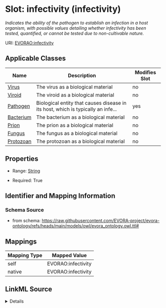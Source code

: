 

# Slot: infectivity (infectivity)


_Indicates the ability of the pathogen to establish an infection in a host organism, with possible values detailing whether infectivity has been tested, quantified, or cannot be tested due to non-cultivable nature._





URI: [EVORAO:infectivity](https://raw.githubusercontent.com/EVORA-project/evora-ontology/refs/heads/main/models/owl/evora_ontology.owl.ttl#infectivity)



<!-- no inheritance hierarchy -->





## Applicable Classes

| Name | Description | Modifies Slot |
| --- | --- | --- |
| [Virus](Virus.md) | The virus as a biological material |  no  |
| [Viroid](Viroid.md) | The viroid as a biological material |  no  |
| [Pathogen](Pathogen.md) | Biological entity that causes disease in its host, which is typically an infe... |  yes  |
| [Bacterium](Bacterium.md) | The bacterium as a biological material |  no  |
| [Prion](Prion.md) | The prion as a biological material |  no  |
| [Fungus](Fungus.md) | The fungus as a biological material |  no  |
| [Protozoan](Protozoan.md) | The protozoan as a biological material |  no  |







## Properties

* Range: [String](String.md)

* Required: True





## Identifier and Mapping Information







### Schema Source


* from schema: https://raw.githubusercontent.com/EVORA-project/evora-ontology/refs/heads/main/models/owl/evora_ontology.owl.ttl#




## Mappings

| Mapping Type | Mapped Value |
| ---  | ---  |
| self | EVORAO:infectivity |
| native | EVORAO:infectivity |




## LinkML Source

<details>
```yaml
name: infectivity
description: Indicates the ability of the pathogen to establish an infection in a
  host organism, with possible values detailing whether infectivity has been tested,
  quantified, or cannot be tested due to non-cultivable nature.
title: infectivity
from_schema: https://raw.githubusercontent.com/EVORA-project/evora-ontology/refs/heads/main/models/owl/evora_ontology.owl.ttl#
rank: 1000
alias: infectivity
domain_of:
- Pathogen
range: string
required: true
multivalued: false
equals_string_in:
- Infectivity tested
- Infectivity tested and quantified
- Non cultivable sample, infectivity cannot be tested

```
</details>